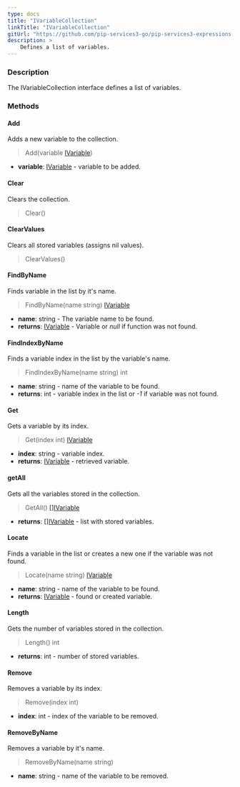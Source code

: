 ```yaml
---
type: docs
title: "IVariableCollection"
linkTitle: "IVariableCollection"
gitUrl: "https://github.com/pip-services3-go/pip-services3-expressions-go"
description: > 
    Defines a list of variables.
---
```


### Description

The IVariableCollection interface defines a list of variables.


### Methods

#### Add
Adds a new variable to the collection.

> Add(variable [IVariable](../ivariable))

- **variable**: [IVariable](../ivariable) - variable to be added.


#### Clear
Clears the collection.

> Clear()


#### ClearValues
Clears all stored variables (assigns nil values).

> ClearValues()


#### FindByName
Finds variable in the list by it's name.

> FindByName(name string) [IVariable](../ivariable)

- **name**: string - The variable name to be found.
- **returns**: [IVariable](../ivariable) - Variable or *null* if function was not found.


#### FindIndexByName
Finds a variable index in the list by the variable's name. 

> FindIndexByName(name string) int

- **name**: string - name of the variable to be found.
- **returns**: int - variable index in the list or *-1* if variable was not found.


#### Get
Gets a variable by its index.

> Get(index int) [IVariable](../ivariable)

- **index**: string - variable index.
- **returns**: [IVariable](../ivariable) - retrieved variable.

#### getAll
Gets all the variables stored in the collection.

> GetAll() [[]IVariable](../ivariable)
- **returns**: [[]IVariable](../ivariable) - list with stored variables.

#### Locate
Finds a variable in the list or creates a new one if the variable was not found.

> Locate(name string) [IVariable](../ivariable)

- **name**: string - name of the variable to be found.
- **returns**: [IVariable](../ivariable) - found or created variable.

#### Length
Gets the number of variables stored in the collection.
> Length() int

- **returns**: int - number of stored variables.

#### Remove
Removes a variable by its index.

> Remove(index int)

- **index**: int - index of the variable to be removed.

#### RemoveByName
Removes a variable by it's name.

> RemoveByName(name string)

- **name**: string - name of the variable to be removed.
